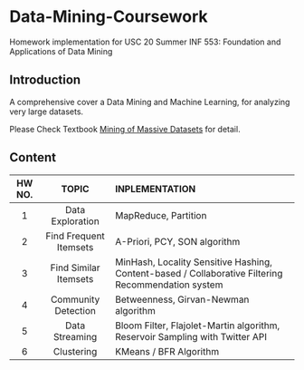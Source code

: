 # Data-Mining-Coursework
Homework implementation for USC 20 Summer INF 553: Foundation and Applications of Data Mining
## Introduction
A comprehensive cover a Data Mining and Machine Learning, for analyzing very large datasets.

Please Check Textbook [Mining of Massive Datasets](http://infolab.stanford.edu/~ullman/mmds.html) for detail.

## Content
|HW NO.|TOPIC|INPLEMENTATION|
|:-:|:-:|:-|
1|Data Exploration|MapReduce, Partition
2|Find Frequent Itemsets|A-Priori, PCY, SON algorithm
3|Find Similar Itemsets|MinHash, Locality Sensitive Hashing, Content-based / Collaborative Filtering Recommendation system
4|Community Detection|Betweenness, Girvan-Newman algorithm
5|Data Streaming|Bloom Filter, Flajolet-Martin algorithm, Reservoir Sampling with Twitter API
6|Clustering|KMeans / BFR Algorithm
